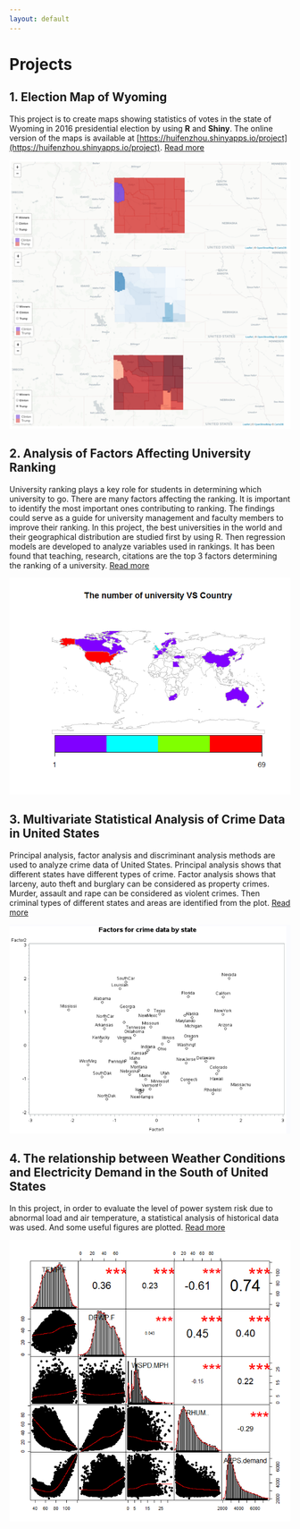 ```yaml
---
layout: default
---
```



# [](#header-1)Projects

## [](#header-2)1. Election Map of Wyoming

This project is to create maps showing statistics of votes in the state of Wyoming in 2016 presidential election by using **R** and **Shiny**. The online version of the maps is available at [https://huifenzhou.shinyapps.io/project](https://huifenzhou.shinyapps.io/project). [Read more](election-map)

![](map.PNG)

## [](#header-2)2. Analysis of Factors Affecting University Ranking

University ranking plays a key role for students in determining which university to go. There are many factors affecting the ranking. It is important to identify the most important ones contributing to ranking. The findings could serve as a guide for university management and faculty members to improve their ranking. In this project, the best universities in the world and their geographical distribution are studied first by using R. Then regression models are developed to analyze variables used in rankings. It has been found that teaching, research, citations are the top 3 factors determining the ranking of a university. [Read more](university-ranking)

![](univeristy-distribution.png)

## [](#header-3)3. Multivariate Statistical Analysis of Crime Data in United States

Principal analysis, factor analysis and discriminant analysis methods are used to analyze crime data of United States. Principal analysis shows that different states have different types of crime. Factor analysis shows that larceny, auto theft and burglary can be considered as property crimes. Murder, assault and rape can be considered as violent crimes. Then criminal types of different states and areas are identified from the plot. [Read more](crime-data)

![](crime-data-1.png)


## [](#header-4)4. The relationship between Weather Conditions and Electricity Demand in the South of United States

In this project, in order to evaluate the level of power system risk due to abnormal load and air temperature, a statistical analysis of historical data was used. And some useful figures are plotted. [Read more](weather-electricity-demand)

![](weather-1.png)
